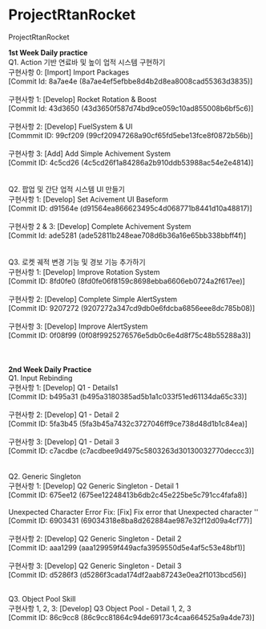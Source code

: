 # ProjectRtanRocket
 ProjectRtanRocket

**1st Week Daily practice**<br/>
Q1. Action 기반 연료바 및 높이 업적 시스템 구현하기<br/>
구현사항 0: [Import] Import Packages <br/>
           [Commit Id: 8a7ae4e (8a7ae4ef5efbbe8d4b2d8ea8008cad55363d3835)]<br/>
<br/>
구현사항 1: [Develop] Rocket Rotation & Boost  <br/>
           [Commit Id: 43d3650 (43d3650f587d74bd9ce059c10ad855008b6bf5c6)]<br/>
<br/>
구현사항 2: [Develop] FuelSystem & UI  <br/>
           [Commmit ID: 99cf209 (99cf20947268a90cf65fd5ebe13fce8f0872b56b)]<br/>
<br/>
구현사항 3: [Add] Add Simple Achivement System  <br/>
           [Commit ID: 4c5cd26 (4c5cd26f1a84286a2b910ddb53988ac54e2e4814)] <br/>
<br/>
<br/>
Q2. 팝업 및 간단 업적 시스템 UI 만들기 <br/>
구현사항 1: [Develop] Set Acivement UI Baseform <br/>
           [Commit ID: d91564e (d91564ea866623495c4d068771b8441d10a48817)]<br/>
<br/>
구현사항 2 & 3: [Develop] Complete Achivement System <br/>
               [Commit Id: ade5281 (ade52811b248eae708d6b36a16e65bb338bbff4f)]<br/>
<br/>
<br/>
Q3. 로켓 궤적 변경 기능 및 경보 기능 추가하기<br/>
구현사항 1: [Develop] Improve Rotation System <br/>
           [Commit ID: 8fd0fe0 (8fd0fe06f8159c8698ebba6606eb0724a2f617ee)]<br/>
<br/>
구현사항 2: [Develop] Complete Simple AlertSystem <br/>
           [Commit ID: 9207272 (9207272a347cd9db0e6fdcba6856eee8dc785b08)]<br/>
<br/>
구현사항 3: [Develop] Improve AlertSystem <br/>
           [Commit ID: 0f08f99 (0f08f9925276576e5db0c6e4d8f75c48b55288a3)]<br/>
<br/>
<br/>
<br/>
**2nd Week Daily Practice**<br/>
Q1. Input Rebinding<br/>
구현사항 1: [Develop] Q1 - Details1 <br/>
           [Commit ID: b495a31 (b495a3180385ad5b1a1c033f51ed61134da65c33)]<br/>
<br/>
구현사항 2: [Develop] Q1 - Detail 2 <br/>
           [Commit ID: 5fa3b45 (5fa3b45a7432c3727046ff9ce738d48d1b1c84ea)]<br/>
<br/>
구현사항 3: [Develop] Q1 - Detail 3 <br/>
           [Commit ID: c7acdbe (c7acdbee9d4975c5803263d30130032770deccc3)]<br/>
<br/>
<br/>
Q2. Generic Singleton<br/>
구현사항 1: [Develop] Q2 Generic Singleton - Detail 1 <br/>
           [Commit ID: 675ee12 (675ee12248413b6db2c45e225be5c791cc4fafa8)]<br/>
<br/>
Unexpected Character Error Fix: [Fix] Fix error that Unexpected character '' <br/>
                                [Commit ID: 6903431 (69034318e8ba8d262884ae987e32f12d09a4cf77)]<br/>
<br/>
구현사항 2: [Develop] Q2 Generic Singleton - Detail 2 <br/>
           [Commit ID: aaa1299 (aaa129959f449acfa3959550d5e4af5c53e48bf1)]<br/>
<br/>
구현사항 3: [Develop] Q2 Generic Singleton - Detail 3<br/>
           [Commit ID: d5286f3 (d5286f3cada174df2aab87243e0ea2f1013bcd56)]<br/>

<br/>
Q3. Object Pool Skill<br/>
구현사항 1, 2, 3: [Develop] Q3 Object Pool - Detail 1, 2, 3 <br/>
                 [Commit ID: 86c9cc8 (86c9cc81864c94de69173c4caa664525a9a4de73)]
